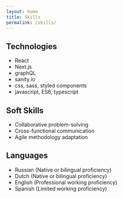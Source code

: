 ```yaml
---
layout: home
title: Skills
permalink: /skills/
---
```


## Technologies

- React
- Next.js
- graphQL
- sanity.io
- css, sass, styled components
- javascript, ES6, typescript

## Soft Skills

- Collaborative problem-solving
- Cross-functional communication
- Agile methodology adaptation

## Languages

- Russian (Native or bilingual proficiency)
- Dutch (Native or bilingual proficiency)
- English (Professional working proficiency)
- Spanish (Limited working proficiency)
